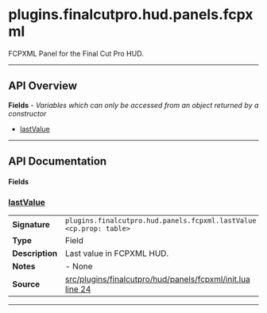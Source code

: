 # plugins.finalcutpro.hud.panels.fcpxml

FCPXML Panel for the Final Cut Pro HUD.

---

## API Overview
**Fields** - _Variables which can only be accessed from an object returned by a constructor_
 * [lastValue](#lastvalue)


---

## API Documentation

#### Fields


### [lastValue](#lastvalue)

|                                             |                                                                                     |
| --------------------------------------------|-------------------------------------------------------------------------------------|
| **Signature**                               | `plugins.finalcutpro.hud.panels.fcpxml.lastValue <cp.prop: table>`                                                                    |
| **Type**                                    | Field                                                                     |
| **Description**                             | Last value in FCPXML HUD.                                                                     |
| **Notes**                                   | - None |
| **Source**                                  | [src/plugins/finalcutpro/hud/panels/fcpxml/init.lua line 24](https://github.com/CommandPost/CommandPost/blob/develop/src/plugins/finalcutpro/hud/panels/fcpxml/init.lua#L24) |

---

